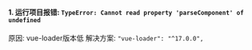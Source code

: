 #### 1. 运行项目报错:  `TypeError: Cannot read property 'parseComponent' of undefined`

原因: vue-loader版本低
解决方案: `"vue-loader": "^17.0.0",`
